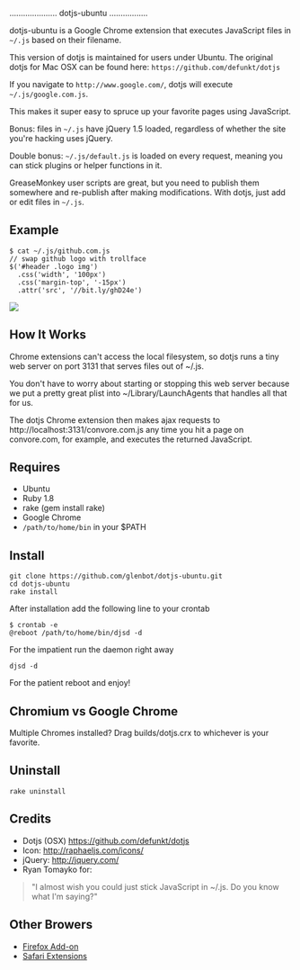 ..................... dotjs-ubuntu .................

dotjs-ubuntu  is a  Google Chrome  extension  that 
executes JavaScript files in `~/.js` based on their 
filename. 

  This version of dotjs is maintained for
  users under Ubuntu. The original dotjs for Mac OSX
  can be found here: `https://github.com/defunkt/dotjs`

If  you navigate to  `http://www.google.com/`, dotjs
will execute `~/.js/google.com.js`.

This makes it super  easy to spruce up your favorite
pages using JavaScript.

Bonus:  files  in `~/.js`  have  jQuery 1.5  loaded,
regardless  of  whether  the  site  you're  hacking
uses jQuery.

Double bonus: `~/.js/default.js`  is loaded on every
request,  meaning you  can stick  plugins  or helper
functions in it.

GreaseMonkey user scripts are great, but you need to
publish them  somewhere and re-publish  after making
modifications. With dotjs, just add or edit files in
`~/.js`.

## Example

    $ cat ~/.js/github.com.js
    // swap github logo with trollface
    $('#header .logo img')
      .css('width', '100px')
      .css('margin-top', '-15px')
      .attr('src', '//bit.ly/ghD24e')

![](https://bit.ly/gAHTbC)

## How It Works

Chrome extensions can't access the local filesystem,
so dotjs  runs a tiny  web server on port  3131 that
serves files out of ~/.js.

You don't  have to worry about  starting or stopping
this web server because  we put a pretty great plist
into  ~/Library/LaunchAgents that  handles  all that
for us.

The dotjs Chrome extension then makes ajax requests
to http://localhost:3131/convore.com.js any time you
hit a page on convore.com, for example, and executes
the returned JavaScript.

## Requires

- Ubuntu
- Ruby 1.8
- rake (gem install rake)
- Google Chrome
- `/path/to/home/bin` in your $PATH

## Install

    git clone https://github.com/glenbot/dotjs-ubuntu.git
    cd dotjs-ubuntu
    rake install

After installation add the following line to your crontab

    $ crontab -e
    @reboot /path/to/home/bin/djsd -d

For the impatient run the daemon right away

    djsd -d

For the patient reboot and enjoy!

## Chromium vs Google Chrome

Multiple Chromes installed? Drag builds/dotjs.crx to
whichever is your favorite.

## Uninstall

    rake uninstall

## Credits

- Dotjs (OSX) <https://github.com/defunkt/dotjs>
- Icon: <http://raphaeljs.com/icons/>
- jQuery: <http://jquery.com/>
- Ryan Tomayko for:

> "I almost wish you could just
   stick JavaScript in ~/.js. Do
   you know what I'm saying?"

## Other Browers

- [Firefox Add-on](https://github.com/rlr/dotjs-addon)
- [Safari Extensions](https://github.com/wfarr/dotjs.safariextension)
